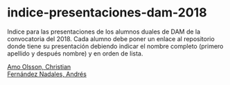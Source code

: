 # indice-presentaciones-dam-2018

Indice para las presentaciones de los alumnos duales de DAM de la convocatoria del 2018. Cada alumno debe poner un enlace al repositorio donde tiene su presentación debiendo indicar el nombre completo (primero apellido y después nombre) y en orden de lista.

[Amo Olsson, Christian](https://github.com/christianraulamo/Exposicion-Viewnext)  
[Fernández Nadales, Andrés](https://github.com/andresfernandeznad/DXC.technology---ANDRES-FERNANDEZ-NADALES)
